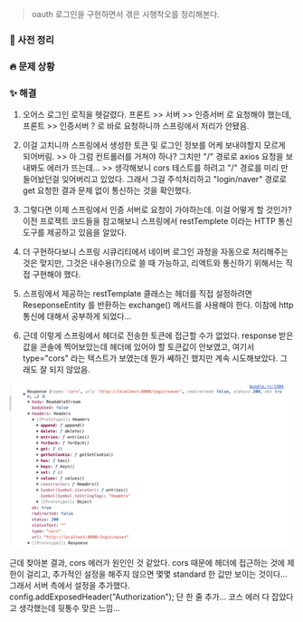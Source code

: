 > oauth 로그인을 구현하면서 겪은 시행착오를 정리해본다.

### 🚀 사전 정리

### 🔥 문제 상황

### ✨ 해결

1. 오어스 로그인 로직을 헷갈렸다. 프론트 >> 서버 >> 인증서버 로 요청해야 했는데, 프론트 >> 인증서버 ? 로 바로 요청하니까 스프링에서 처리가 안됐음.

2. 이걸 고치니까 스프링에서 생성한 토큰 및 로그인 정보를 어케 보내야할지 모르게 되어버림. >> 아 그럼 컨트롤러를 거쳐야 하나? 그치만 "/" 경로로 axios 요청을 보내봐도 에러가 뜨는데... >> 생각해보니 cors 테스트를 하려고 "/" 경로를 미리 만들어놨던걸 잊어버리고 있었다. 그래서 그걸 주석처리하고 "login/naver" 경로로 get 요청한 결과 문제 없이 통신하는 것을 확인했다.

3. 그렇다면 이제 스프링에서 인증 서버로 요청이 가야하는데. 이걸 어떻게 할 것인가? 이전 프로젝트 코드들을 참고해보니 스프링에서 restTemplete 이라는 HTTP 통신 도구를 제공하고 있음을 알았다.

4. 더 구현하다보니 스프링 시큐리티에서 네이버 로그인 과정을 자동으로 처리해주는 것은 맞지만, 그것은 내수용(?)으로 쓸 때 가능하고, 리액트와 통신하기 위해서는 직접 구현해야 했다.

5. 스프링에서 제공하는 restTemplate 클래스는 헤더를 직접 설정하려면 ReseponseEntity 를 반환하는 exchange() 메서드를 사용해야 한다. 이참에 http 통신에 대해서 공부하게 되었다...

6. 근데 이렇게 스프링에서 헤더로 전송한 토큰에 접근할 수가 없었다. response 받은 값을 콘솔에 찍어보았는데 헤더에 있어야 할 토큰값이 안보였고, 여기서 type="cors" 라는 텍스트가 보였는데 뭔가 쎄하긴 했지만 계속 시도해보았다. 그래도 잘 되지 않았음.

<img src="../images/스크린샷 2024-10-17 오전 11.47.32.png">

근데 찾아본 결과, cors 에러가 원인인 것 같았다. cors 때문에 헤더에 접근하는 것에 제한이 걸리고, 추가적인 설정을 해주지 않으면 몇몇 standard 한 값만 보이는 것이다...그래서 서버 측에서 설정을 추가했다. config.addExposedHeader("Authorization"); 단 한 줄 추가... 코스 에러 다 잡았다고 생각했는데 뒷통수 맞은 느낌...
